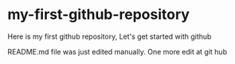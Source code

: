 # my-first-github-repository
Here is my first github repository, Let's get started with github

README.md file was just edited manually. One more edit at git hub
